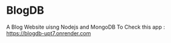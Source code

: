 # BlogDB
A Blog Website uisng Nodejs and MongoDB
To Check this app : https://blogdb-upt7.onrender.com
